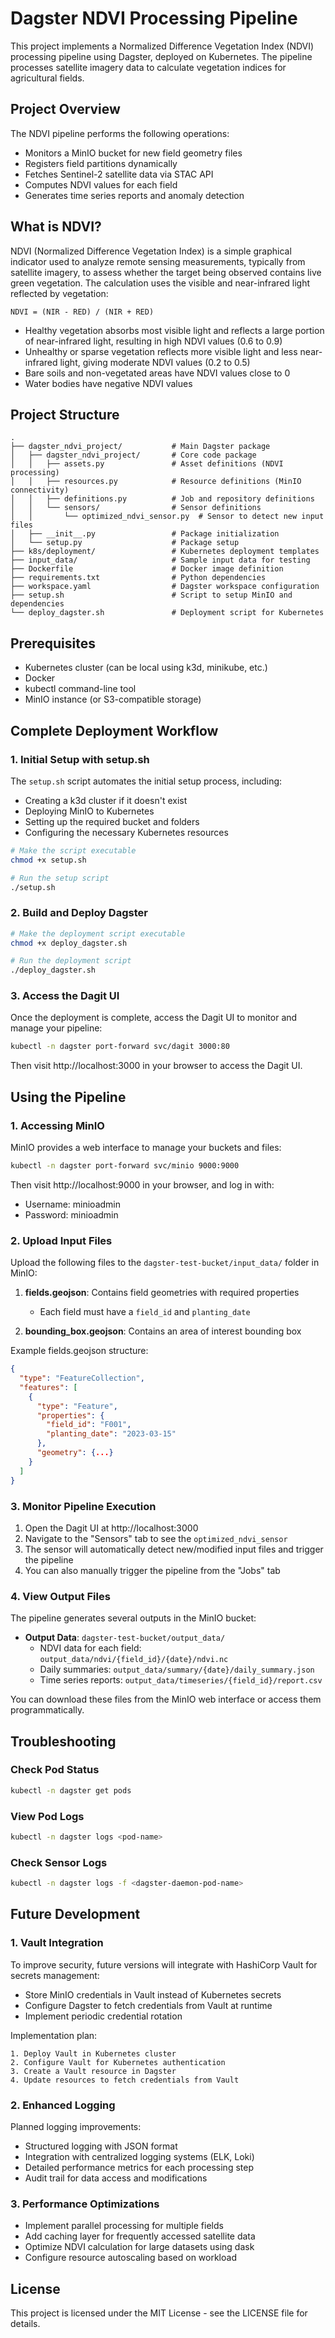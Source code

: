 # Dagster NDVI Processing Pipeline

This project implements a Normalized Difference Vegetation Index (NDVI) processing pipeline using Dagster, deployed on Kubernetes. The pipeline processes satellite imagery data to calculate vegetation indices for agricultural fields.

## Project Overview

The NDVI pipeline performs the following operations:
- Monitors a MinIO bucket for new field geometry files
- Registers field partitions dynamically
- Fetches Sentinel-2 satellite data via STAC API
- Computes NDVI values for each field
- Generates time series reports and anomaly detection

## What is NDVI?

NDVI (Normalized Difference Vegetation Index) is a simple graphical indicator used to analyze remote sensing measurements, typically from satellite imagery, to assess whether the target being observed contains live green vegetation. The calculation uses the visible and near-infrared light reflected by vegetation:

```
NDVI = (NIR - RED) / (NIR + RED)
```

- Healthy vegetation absorbs most visible light and reflects a large portion of near-infrared light, resulting in high NDVI values (0.6 to 0.9)
- Unhealthy or sparse vegetation reflects more visible light and less near-infrared light, giving moderate NDVI values (0.2 to 0.5)
- Bare soils and non-vegetated areas have NDVI values close to 0
- Water bodies have negative NDVI values

## Project Structure

```
.
├── dagster_ndvi_project/           # Main Dagster package
│   ├── dagster_ndvi_project/       # Core code package
│   │   ├── assets.py               # Asset definitions (NDVI processing)
│   │   ├── resources.py            # Resource definitions (MinIO connectivity)
│   │   ├── definitions.py          # Job and repository definitions
│   │   └── sensors/                # Sensor definitions
│   │       └── optimized_ndvi_sensor.py  # Sensor to detect new input files
│   ├── __init__.py                 # Package initialization
│   └── setup.py                    # Package setup
├── k8s/deployment/                 # Kubernetes deployment templates
├── input_data/                     # Sample input data for testing
├── Dockerfile                      # Docker image definition
├── requirements.txt                # Python dependencies
├── workspace.yaml                  # Dagster workspace configuration
├── setup.sh                        # Script to setup MinIO and dependencies
└── deploy_dagster.sh               # Deployment script for Kubernetes
```

## Prerequisites

- Kubernetes cluster (can be local using k3d, minikube, etc.)
- Docker
- kubectl command-line tool
- MinIO instance (or S3-compatible storage)

## Complete Deployment Workflow

### 1. Initial Setup with setup.sh

The `setup.sh` script automates the initial setup process, including:
- Creating a k3d cluster if it doesn't exist
- Deploying MinIO to Kubernetes
- Setting up the required bucket and folders
- Configuring the necessary Kubernetes resources

```bash
# Make the script executable
chmod +x setup.sh

# Run the setup script
./setup.sh
```

### 2. Build and Deploy Dagster

```bash
# Make the deployment script executable
chmod +x deploy_dagster.sh

# Run the deployment script
./deploy_dagster.sh
```

### 3. Access the Dagit UI

Once the deployment is complete, access the Dagit UI to monitor and manage your pipeline:

```bash
kubectl -n dagster port-forward svc/dagit 3000:80
```

Then visit http://localhost:3000 in your browser to access the Dagit UI.

## Using the Pipeline

### 1. Accessing MinIO

MinIO provides a web interface to manage your buckets and files:

```bash
kubectl -n dagster port-forward svc/minio 9000:9000
```

Then visit http://localhost:9000 in your browser, and log in with:
- Username: minioadmin
- Password: minioadmin

### 2. Upload Input Files

Upload the following files to the `dagster-test-bucket/input_data/` folder in MinIO:

1. **fields.geojson**: Contains field geometries with required properties
   - Each field must have a `field_id` and `planting_date`
   
2. **bounding_box.geojson**: Contains an area of interest bounding box

Example fields.geojson structure:
```json
{
  "type": "FeatureCollection",
  "features": [
    {
      "type": "Feature",
      "properties": {
        "field_id": "F001",
        "planting_date": "2023-03-15"
      },
      "geometry": {...}
    }
  ]
}
```

### 3. Monitor Pipeline Execution

1. Open the Dagit UI at http://localhost:3000
2. Navigate to the "Sensors" tab to see the `optimized_ndvi_sensor`
3. The sensor will automatically detect new/modified input files and trigger the pipeline
4. You can also manually trigger the pipeline from the "Jobs" tab

### 4. View Output Files

The pipeline generates several outputs in the MinIO bucket:

- **Output Data**: `dagster-test-bucket/output_data/`
  - NDVI data for each field: `output_data/ndvi/{field_id}/{date}/ndvi.nc`
  - Daily summaries: `output_data/summary/{date}/daily_summary.json`
  - Time series reports: `output_data/timeseries/{field_id}/report.csv`

You can download these files from the MinIO web interface or access them programmatically.

## Troubleshooting

### Check Pod Status
```bash
kubectl -n dagster get pods
```

### View Pod Logs
```bash
kubectl -n dagster logs <pod-name>
```

### Check Sensor Logs
```bash
kubectl -n dagster logs -f <dagster-daemon-pod-name>
```

## Future Development

### 1. Vault Integration

To improve security, future versions will integrate with HashiCorp Vault for secrets management:

- Store MinIO credentials in Vault instead of Kubernetes secrets
- Configure Dagster to fetch credentials from Vault at runtime
- Implement periodic credential rotation

Implementation plan:
```
1. Deploy Vault in Kubernetes cluster
2. Configure Vault for Kubernetes authentication
3. Create a Vault resource in Dagster
4. Update resources to fetch credentials from Vault
```

### 2. Enhanced Logging

Planned logging improvements:

- Structured logging with JSON format
- Integration with centralized logging systems (ELK, Loki)
- Detailed performance metrics for each processing step
- Audit trail for data access and modifications

### 3. Performance Optimizations

- Implement parallel processing for multiple fields
- Add caching layer for frequently accessed satellite data
- Optimize NDVI calculation for large datasets using dask
- Configure resource autoscaling based on workload

## License

This project is licensed under the MIT License - see the LICENSE file for details. 